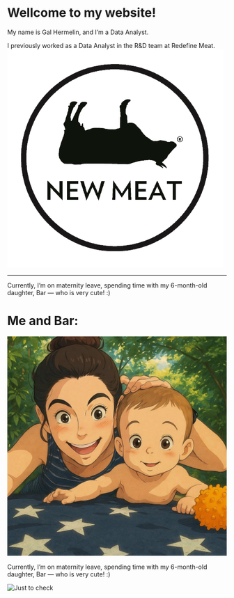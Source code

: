 <link rel="stylesheet" href="style.css">

# Wellcome to my website!
My name is Gal Hermelin, and I’m a Data Analyst.


I previously worked as a Data Analyst in the R&D team at Redefine Meat. ![Redefinemeat logo](https://github.com/Galherm/Galherm.github.io/blob/main/Black_New_Meat-removebg-preview%20(2).png)

---
Currently, I’m on maternity leave, spending time with my 6-month-old daughter, Bar — who is very cute! :)

# Me and Bar:

![a pic of me and Bar](https://github.com/Galherm/Galherm.github.io/blob/main/IMG-20250403-WA0002.jpg)


Currently, I’m on maternity leave, spending time with my 6-month-old daughter, Bar — who is very cute! :)

![Just to check](https://giraffeconservation.org/wp-content/uploads/2024/11/featured-16-9_topaz-bobby-jo-photography-25-2048x1152.jpg.webp)
